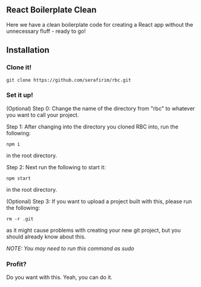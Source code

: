 
## React Boilerplate Clean
 Here we have a clean boilerplate code for creating a React app without the unnecessary fluff - ready to go!

## Installation

### Clone it!

    git clone https://github.com/serafirim/rbc.git

### Set it up!

(Optional) Step 0: Change the name of the directory from "rbc" to whatever you want to call your project.

Step 1: After changing into the directory you cloned RBC into, run the following:

    npm i

in the root directory.

Step 2: Next run the following to start it:

    npm start

in the root directory.

(Optional) Step 3: If you want to upload a project built with this, please run the following:

    rm -r .git

as it might cause problems with creating your new git project, but you should already know about this. 

*NOTE: You may need to run this command as sudo*

### Profit?

Do you want with this. Yeah, you can do it. 